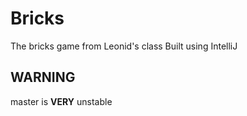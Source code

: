# Bricks
The bricks game from Leonid's class
Built using IntelliJ

## WARNING
master is **VERY** unstable

